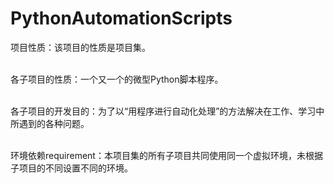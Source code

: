 # PythonAutomationScripts

项目性质：该项目的性质是项目集。<br/><br/>

各子项目的性质：一个又一个的微型Python脚本程序。<br/><br/>

各子项目的开发目的：为了以“用程序进行自动化处理”的方法解决在工作、学习中所遇到的各种问题。<br/><br/>

环境依赖requirement：本项目集的所有子项目共同使用同一个虚拟环境，未根据子项目的不同设置不同的环境。<br/><br/>
